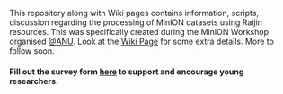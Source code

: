 This repository along with Wiki pages contains information, scripts, discussion regarding the processing of MinION datasets using Raijin resources. This was specifically created during the MinION Workshop organised [@ANU](http://biology.anu.edu.au/news-events/anu-nanopore-sequencing-workshop).
Look at the [Wiki Page](https://github.com/patelhardip/amw/wiki) for some extra details.
More to follow soon.

#### Fill out the survey form [here](https://docs.google.com/forms/d/e/1FAIpQLSejfgf9Thyhg7tzW5NVVtBBGhcefUNBCxStk8VgOKj-2JmDNA/viewform?usp=sf_link) to support and encourage young researchers.
